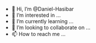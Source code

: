 - 👋 Hi, I’m @Daniel-Hasibar
- 👀 I’m interested in ...
- 🌱 I’m currently learning ...
- 💞️ I’m looking to collaborate on ...
- 📫 How to reach me ...

<!---
Daniel-Hasibar/Daniel-Hasibar is a ✨ special ✨ repository because its `README.md` (this file) appears on your GitHub profile.
You can click the Preview link to take a look at your changes.
--->
